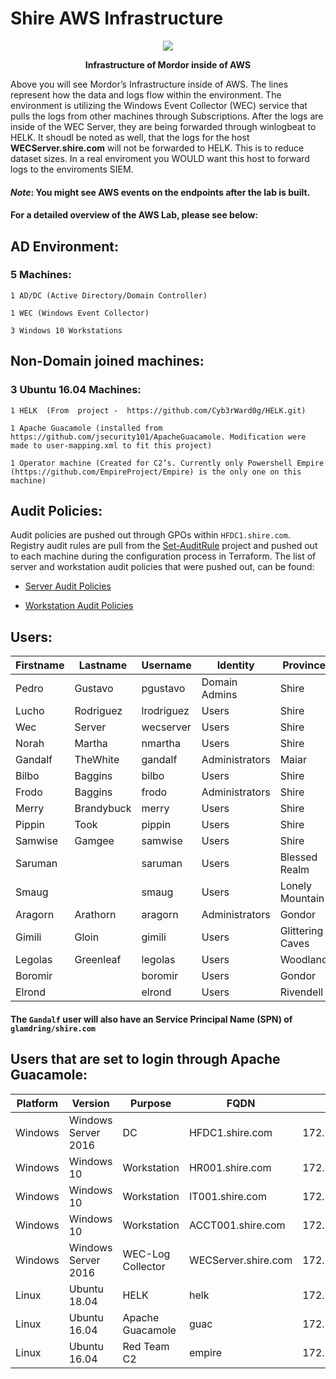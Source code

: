 # Shire AWS Infrastructure

<p align="center"><img src="https://github.com/Cyb3rWard0g/mordor/blob/mordor_aws/environment/shire/aws/images/Infrastructure.png"/></p>
<p align="center"><strong> Infrastructure of Mordor inside of AWS</strong> </p>
Above you will see Mordor’s Infrastructure inside of AWS. The lines represent how the data and logs flow within the environment. The environment is utilizing the Windows Event Collector (WEC) service that pulls the logs from other machines through Subscriptions. After the logs are inside of the WEC Server, they are being forwarded through winlogbeat to HELK. It shoudl be noted as well, that the logs for the host <strong> WECServer.shire.com</strong> will not be forwarded to HELK. This is to reduce dataset sizes. In a real enviroment you WOULD want this host to forward logs to the enviroments SIEM. 

#### *Note*:   You might see AWS events on the endpoints after the lab is built. 

#### For a detailed overview of the AWS Lab, please see below:

## AD Environment:

### 5 Machines:
	1 AD/DC (Active Directory/Domain Controller)
		
	1 WEC (Windows Event Collector)
		
	3 Windows 10 Workstations


## Non-Domain joined machines:
### 3 Ubuntu 16.04 Machines: 

	1 HELK  (From  project -  https://github.com/Cyb3rWard0g/HELK.git)
		
	1 Apache Guacamole (installed from https://github.com/jsecurity101/ApacheGuacamole. Modification were made to user-mapping.xml to fit this project)
		
	1 Operator machine (Created for C2’s. Currently only Powershell Empire (https://github.com/EmpireProject/Empire) is the only one on this machine)

## Audit Policies:
Audit policies are pushed out through GPOs within `HFDC1.shire.com`. Registry audit rules are pull from the [Set-AuditRule](https://github.com/hunters-forge/Set-AuditRule) project and pushed out to each machine during the configuration process in Terraform. The list of server and workstation audit policies that were pushed out, can be found:
* [Server Audit Policies](https://github.com/Cyb3rWard0g/mordor/blob/master/environment/shire/aws/Date_Documentation/Server-Audit-Settings.md)

* [Workstation Audit Policies](https://github.com/Cyb3rWard0g/mordor/blob/master/environment/shire/aws/Date_Documentation/Workstation-Audit-Settings.md)

## Users:
|Firstname|Lastname|Username|Identity|Province|Password|NTLM Hash|OU|
|---------|---------|---------|---------|---------|---------|---------|---------|
|Pedro|Gustavo|pgustavo|Domain Admins|Shire|S@lv@m3!M0d3|5B1DF8099DB9998C12C045347D4F5BEC|"CN=Users,DC=shire,DC=com"|
|Lucho|Rodriguez|lrodriguez|Users|Shire|Ann0n@!|7DF4090B3A849071DE65F066FB1C845E|"CN=Users,DC=shire,DC=com"|
|Wec|Server|wecserver|Users|Shire|Edhellen$|2B73258D609C326C99F10592812D842F|"CN=Users,DC=shire,DC=com"|
|Norah|Martha|nmartha|Users|Shire|ShiRe012!|9C77F30FD10998EBF825A71CD292C3CF|"CN=Users,DC=shire,DC=com"|
|Gandalf|TheWhite|gandalf|Administrators|Maiar|$hadowf@x1|F814541A42785456359BDD7A9107E4F1|"CN=Users,DC=shire,DC=com"|
|Bilbo|Baggins|bilbo|Users|Shire|LittleThief1!|6B6308F2839A6BD861518FCD354E0BF5|"CN=Users,DC=shire,DC=com"|
|Frodo|Baggins|frodo|Administrators|Shire|RingBeaRer12!|22DECE71F50648DC9850B6409D4FC2F7|"CN=Users,DC=shire,DC=com"|
|Merry|Brandybuck|merry|Users|Shire|Meri@d0c!|2F7A822076D4DAACD9AB8E258C8EDCF5|"CN=Users,DC=shire,DC=com"|
|Pippin|Took|pippin|Users|Shire|PeRegRin1!|4DFE2C9E8C08B0C4B11C0A03CBA55FE6|"CN=Users,DC=shire,DC=com"|
|Samwise|Gamgee|samwise|Users|Shire|TheBr@ve1!|85A27C2606CE84DCFCEA7C2C23BB408B|"CN=Users,DC=shire,DC=com"|
|Saruman| |saruman|Users|Blessed Realm|EvilWiz@rd2!|F1B3CA7B2B36A9E3AC81E131040A0B7A|"CN=Users,DC=shire,DC=com"|
|Smaug| |smaug|Users|Lonely Mountain|TheImpenetr@ble1!|43AC98E745BB34C58C2EEC08F547F00B|"CN=Users,DC=shire,DC=com"|
|Aragorn|Arathorn|aragorn|Administrators|Gondor|R@ngerofTheN0rth|CF3CE8E51196F2654833E34B3D1D5339|"CN=Users,DC=shire,DC=com"|
|Gimili|Gloin|gimili|Users|Glittering Caves|Dw@rv3s|90CFC8DB2B08FEF5BDAC797F811A6FFF|"CN=Users,DC=shire,DC=com"|
|Legolas|Greenleaf|legolas|Users|Woodland|W00dl@ndR3alm1!|54DDD51A3FCDF7EA4252915147C3F2E3|"CN=Users,DC=shire,DC=com"|
|Boromir| |boromir|Users|Gondor|C@ptain0fGond0r1!|2906ABC9768E9D1748C979C0ED097C8F|"CN=Users,DC=shire,DC=com"|
|Elrond| |elrond|Users|Rivendell|Vily@12!|D49A534CD25BE349E2A5674EC4338F42|"CN=Users,DC=shire,DC=com"|

#### The `Gandalf` user will also have an Service Principal Name (SPN) of `glamdring/shire.com`


## Users that are set to login through Apache Guacamole:
|Platform|Version|Purpose|FQDN|IP|LoginUser|
|---------|---------|---------|---------|---------|---------|
|Windows|Windows Server 2016|DC|HFDC1.shire.com|172.18.39.5|Administrator:S@lv@m3!M0d3|
|Windows|Windows 10|Workstation|HR001.shire.com|172.18.39.106|nmartha:ShiRe012!|
|Windows|Windows 10|Workstation|IT001.shire.com|172.18.39.105|pgustavo:S@lv@m3!M0d3|
|Windows|Windows 10|Workstation|ACCT001.shire.com|172.18.39.100|lrodrigues:Ann0n@!|
|Windows|Windows Server 2016|WEC-Log Collector|WECServer.shire.com|172.18.39.102|Administrator:S@lv@m3!M0d3|
|Linux|Ubuntu 18.04|HELK|helk|172.18.39.6|aragorn:aragorn|
|Linux|Ubuntu 16.04|Apache Guacamole|guac|172.18.39.9|guac:guac|
|Linux|Ubuntu 16.04|Red Team C2|empire|172.18.39.8|wardog:wardog|








